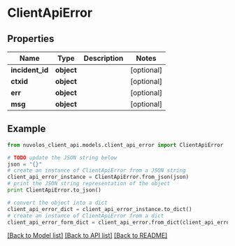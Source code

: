 # ClientApiError


## Properties

Name | Type | Description | Notes
------------ | ------------- | ------------- | -------------
**incident_id** | **object** |  | [optional] 
**ctxid** | **object** |  | [optional] 
**err** | **object** |  | [optional] 
**msg** | **object** |  | [optional] 

## Example

```python
from nuvolos_client_api.models.client_api_error import ClientApiError

# TODO update the JSON string below
json = "{}"
# create an instance of ClientApiError from a JSON string
client_api_error_instance = ClientApiError.from_json(json)
# print the JSON string representation of the object
print ClientApiError.to_json()

# convert the object into a dict
client_api_error_dict = client_api_error_instance.to_dict()
# create an instance of ClientApiError from a dict
client_api_error_form_dict = client_api_error.from_dict(client_api_error_dict)
```
[[Back to Model list]](../README.md#documentation-for-models) [[Back to API list]](../README.md#documentation-for-api-endpoints) [[Back to README]](../README.md)


